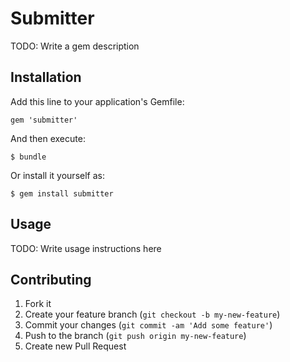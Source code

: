 # Submitter

TODO: Write a gem description

## Installation

Add this line to your application's Gemfile:

    gem 'submitter'

And then execute:

    $ bundle

Or install it yourself as:

    $ gem install submitter

## Usage

TODO: Write usage instructions here

## Contributing

1. Fork it
2. Create your feature branch (`git checkout -b my-new-feature`)
3. Commit your changes (`git commit -am 'Add some feature'`)
4. Push to the branch (`git push origin my-new-feature`)
5. Create new Pull Request
